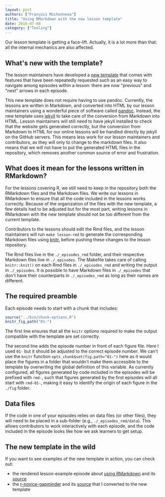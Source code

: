 ```yaml
---
layout: post
authors: ["François Michonneau"]
title: "Using RMarkdown with the new lesson template"
date: 2016-07-08
category: ["Tooling"]
---
```


Our lesson template is getting a face-lift.  Actually, it is a lot more than
that: all the internal mechanics are also affected.


## What's new with the template?

The lesson maintainers have developed a [new template](http://gvwilson.github.io/lesson-example/)
that comes with features that have been repeatedly requested such as an easy way
to navigate among episodes within a lesson: there are now "previous" and "next"
arrows in each episode.

This new template does not require having to use pandoc. Currently, the
lessons are written in Markdown, and converted into HTML by our lesson
maintainers using a wonderful piece of software called
[pandoc](http://pandoc.org/).  Instead, the new template uses
[jekyll](https://jekyllrb.com/) to take care of the conversion from Markdown
into HTML. Lesson maintainers will still need to have jekyll installed to check
that the website gets generated correctly, but the conversion from Markdown to
HTML for our online lessons will be handled directly by jekyll on the GitHub
servers. This means less work for our lesson maintainers and contributors, as
they will only to change to the markdown files. It also means that we will not
have to put the generated HTML files in the repository, which removes another
common source of error and frustration.

## What does it mean for the lessons written in RMarkdown?

For the lessons covering R, we still need to keep in the repository both the
RMarkdown files and the Markdown files. We write our lessons in RMarkdown to
ensure that all the code included in the lessons works correctly. Because of the
organization of the files with the new template, a few details had to be
adjusted but for the most part, writing lessons in RMarkdown with the new
template should not be too different from the current template.

Contributors to the lessons should edit the Rmd files, and the lesson
maintainers will run `make lesson-rmd` to generate the corresponding Markdown
files using [knitr](http://yihui.name/knitr/), before pushing these changes to the
lesson repository.

The Rmd files live in the `./_episodes_rmd` folder, and their respective
Markdown files live in `./_episodes`. The Makefile takes care of calling
`knitr::knit()` on each Rmd files in `./_episodes_rmd` and writing the output
in `./_episodes`. It is possible to have Markdown files in `./_episodes` that
don't have their counterparts in `./_episodes_rmd` as long as their names are
different.

## The required preamble

Each episode needs to start with a chunk that includes:

~~~r
source("../bin/chunk-options.R")
knitr_fig_path("01-")
~~~

The first line ensures that all the `knitr` options required to make the output
compatible with the template are set correctly.

The second line adds the episode number in front of each figure file. Here I
used `01-` but it should be adjusted to the correct episode number. We can't use
the `knitr` function `opts_chunk$set(fig.path="01-")` here as it would place the
figures in a folder that wouldn't make them accessible to the template by
overwriting the global definition of this variable. As currently configured,
all figures generated by code included in the episodes will be prefixed with
`rmd-`, such that figures generated by the first episodes will all start with
`rmd-01-`, making it easy to identify the origin of each figure in the `./fig`
folder.

## Data files

If the code in one of your episodes relies on data files (or other files), they
will need to be placed in a sub-folder (e.g., `./_episodes_rmd/data`). This
allows contributors to work interactively with each episode, and the code
included in the episode looks like how we ask learners to get setup.


## The new template in the wild

If you want to see examples of the new template in action, you can check out:

- the rendered lesson-example episode about
  [using RMarkdown](http://gvwilson.github.io/lesson-example/06-rmarkdown-example/)
  and its [source](https://github.com/swcarpentry/lesson-example/blob/2016-06/_episodes_rmd/06-rmarkdown-example.Rmd)
- the [r-novice-gapminder](http://swcarpentry.github.io/r-novice-gapminder/) and
  its [source](https://github.com/swcarpentry/r-novice-gapminder/) that I
  converted to the new template
